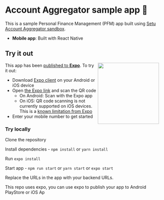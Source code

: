 # Account Aggregator sample app 📱

This is a sample Personal Finance Management (PFM) app built using [Setu Account Aggregator sandbox](https://setu.co/data/account-aggregator).

- **Mobile app**: Built with React Native

## Try it out

<img width="200" src="https://user-images.githubusercontent.com/284612/129541889-56fd9069-b3a4-4bfe-8b93-a3b667e810b0.png" align="right" />

This app has been [published to **Expo**](https://expo.dev/@gkprn/infymoney-pfm). To try it out:

- Download [Expo client](https://expo.dev/client) on your Android or iOS device
- Open [the Expo link](https://expo.dev/@gkprn/infymoney-pfm) and scan the QR code
    - On Android: Scan with the Expo app
    - On iOS: QR code scanning is not currently supported on iOS devices. This is a [known limitation from Expo](https://blog.expo.dev/upcoming-limitations-to-ios-expo-client-8076d01aee1a)
- Enter your mobile number to get started


### Try locally

Clone the repository

Install dependencies - `npm install` or `yarn install`

Run `expo install`

Start app - `npm run start` or `yarn start` or `expo start`

Replace the URLs in the app with your backend URLs.

This repo uses expo, you can use expo to publish your app to Android PlayStore or iOS Ap
